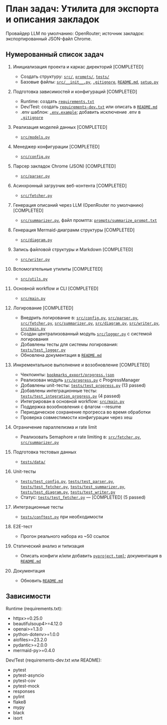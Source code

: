 # План задач: Утилита для экспорта и описания закладок

Провайдер LLM по умолчанию: OpenRouter; источник закладок: экспортированный JSON-файл Chrome.

## Нумерованный список задач

1. Инициализация проекта и каркас директорий [COMPLETED]
   - Создать структуру: [`src/`](src), [`prompts/`](prompts), [`tests/`](tests)
   - Базовые файлы: [`src/__init__.py`](src/__init__.py), [`.gitignore`](.gitignore), [`README.md`](README.md), [`setup.py`](setup.py)

2. Подготовка зависимостей и конфигураций [COMPLETED]
   - Runtime: создать [`requirements.txt`](requirements.txt)
   - Dev/Test: создать [`requirements-dev.txt`](requirements-dev.txt) или описать в [`README.md`](README.md)
   - .env шаблон: [`.env.example`](.env.example); добавить исключение .env в [`.gitignore`](.gitignore)

3. Реализация моделей данных [COMPLETED]
   - [`src/models.py`](src/models.py)

4. Менеджер конфигурации [COMPLETED]
   - [`src/config.py`](src/config.py)

5. Парсер закладок Chrome (JSON) [COMPLETED]
    - [`src/parser.py`](src/parser.py)

6. Асинхронный загрузчик веб-контента [COMPLETED]
    - [`src/fetcher.py`](src/fetcher.py)

7. Генерация описаний через LLM (OpenRouter по умолчанию) [COMPLETED]
    - [`src/summarizer.py`](src/summarizer.py), файл промпта: [`prompts/summarize_prompt.txt`](prompts/summarize_prompt.txt)

8. Генерация Mermaid-диаграмм структуры [COMPLETED]
   - [`src/diagram.py`](src/diagram.py)

9. Запись файловой структуры и Markdown [COMPLETED]
   - [`src/writer.py`](src/writer.py)

10. Вспомогательные утилиты [COMPLETED]
    - [`src/utils.py`](src/utils.py)

11. Основной workflow и CLI [COMPLETED]
    - [`src/main.py`](src/main.py)

12. Логирование [COMPLETED]
    - Внедрить логирование в: [`src/config.py`](src/config.py), [`src/parser.py`](src/parser.py), [`src/fetcher.py`](src/fetcher.py), [`src/summarizer.py`](src/summarizer.py), [`src/diagram.py`](src/diagram.py), [`src/writer.py`](src/writer.py), [`src/main.py`](src/main.py)
    - Создан централизованный модуль [`src/logger.py`](src/logger.py) с системой логирования
    - Добавлены тесты для системы логирования: [`tests/test_logger.py`](tests/test_logger.py)
    - Обновлена документация в [`README.md`](README.md)

13. Инкрементальное выполнение и возобновление [COMPLETED]
    - Чекпоинты: [`bookmarks_export/progress.json`](bookmarks_export/progress.json)
    - Реализован модуль [`src/progress.py`](src/progress.py) с ProgressManager
    - Добавлены unit-тесты: [`tests/test_progress.py`](tests/test_progress.py) (13 passed)
    - Добавлены интеграционные тесты: [`tests/test_integration_progress.py`](tests/test_integration_progress.py) (4 passed)
    - Интегрирован в основной workflow: [`src/main.py`](src/main.py)
    - Поддержка возобновления с флагом --resume
    - Периодическое сохранение прогресса во время обработки
    - Проверка совместимости конфигурации через хеш

14. Ограничение параллелизма и rate limit
    - Реализовать Semaphore и rate limiting в: [`src/fetcher.py`](src/fetcher.py), [`src/summarizer.py`](src/summarizer.py)

15. Подготовка тестовых данных
    - [`tests/data/`](tests/data)

16. Unit-тесты
    - [`tests/test_config.py`](tests/test_config.py), [`tests/test_parser.py`](tests/test_parser.py), [`tests/test_fetcher.py`](tests/test_fetcher.py), [`tests/test_summarizer.py`](tests/test_summarizer.py), [`tests/test_diagram.py`](tests/test_diagram.py), [`tests/test_writer.py`](tests/test_writer.py)
    - Статус: [`tests/test_fetcher.py`](tests/test_fetcher.py) — [COMPLETED] (5 passed)

17. Интеграционные тесты
    - [`tests/conftest.py`](tests/conftest.py) при необходимости

18. E2E-тест
    - Прогон реального набора из ~50 ссылок

19. Статический анализ и типизация
    - Описать конфиги и/или добавить [`pyproject.toml`](pyproject.toml); документация в [`README.md`](README.md)

20. Документация
    - Обновить [`README.md`](README.md)

## Зависимости

Runtime (requirements.txt):
- httpx>=0.25.0
- beautifulsoup4>=4.12.0
- openai>=1.3.0
- python-dotenv>=1.0.0
- aiofiles>=23.2.0
- pydantic>=2.0.0
- mermaid-py>=0.4.0

Dev/Test (requirements-dev.txt или README):
- pytest
- pytest-asyncio
- pytest-cov
- pytest-mock
- responses
- pylint
- flake8
- mypy
- black
- isort